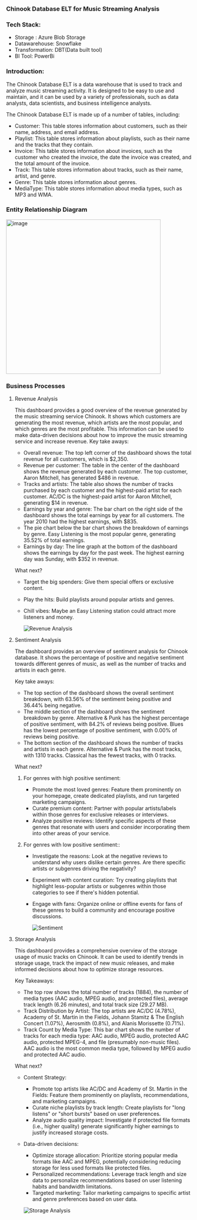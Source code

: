 ### Chinook Database ELT for Music Streaming Analysis

### Tech Stack:
- Storage : Azure Blob Storage
- Datawarehouse: Snowflake
- Transformation: DBT(Data built tool)
- BI Tool: PowerBi

### Introduction:
The Chinook Database ELT is a data warehouse that is used to track and analyze music streaming activity. It is designed to be easy to use and maintain, and it can be used by a variety of professionals, such as data analysts, data scientists, and business intelligence analysts.

The Chinook Database ELT is made up of a number of tables, including:

- Customer: This table stores information about customers, such as their name, address, and email address.
- Playlist: This table stores information about playlists, such as their name and the tracks that they contain.
- Invoice: This table stores information about invoices, such as the customer who created the invoice, the date the invoice was created, and the total amount of the invoice.
- Track: This table stores information about tracks, such as their name, artist, and genre.
- Genre: This table stores information about genres.
- MediaType: This table stores information about media types, such as MP3 and WMA.

### Entity Relationship Diagram

  <img width="420" alt="image" src="https://github.com/Priii07/Chinook-Database-ELT-for-Music-Streaming-Analysis/assets/50296254/a865da08-0a98-4c52-80e1-45dedb2eb6fd">

### Business Processes 

1) Revenue Analysis

   This dashboard provides a good overview of the revenue generated by the music streaming service Chinook. It shows which customers are generating the most revenue, which artists are the most popular, and which genres are the most profitable. This information can be used to make data-driven decisions about how to improve the music streaming service and increase revenue.
   Key take aways:
   
   - Overall revenue: The top left corner of the dashboard shows the total revenue for all customers, which is $2,350.
   - Revenue per customer: The table in the center of the dashboard shows the revenue generated by each customer. The top customer, Aaron Mitchell, has generated $486 in revenue.
   - Tracks and artists: The table also shows the number of tracks purchased by each customer and the highest-paid artist for each customer. AC/DC is the highest-paid artist for Aaron Mitchell, generating $14 in revenue.
   - Earnings by year and genre: The bar chart on the right side of the dashboard shows the total earnings by year for all customers. The year 2010 had the highest earnings, with $835.
   - The pie chart below the bar chart shows the breakdown of earnings by genre. Easy Listening is the most popular genre, generating 35.52% of total earnings.
   - Earnings by day: The line graph at the bottom of the dashboard shows the earnings by day for the past week. The highest earning day was Sunday, with $352 in revenue.
     
   What next? 
    - Target the big spenders: Give them special offers or exclusive content.
    - Play the hits: Build playlists around popular artists and genres.
    - Chill vibes: Maybe an Easy Listening station could attract more listeners and money.

      ![Revenue Analysis](https://github.com/Priii07/Chinook-Database-ELT-for-Music-Streaming-Analysis/assets/50296254/3831d2c9-bbbc-4deb-a4b7-77e3ad6e7d75)
      
2) Sentiment Analysis

   The dashboard provides an overview of sentiment analysis for Chinook database. It shows the percentage of positive and negative sentiment towards different genres of music, as well as the number of tracks and artists in each genre.
   
   Key take aways:
   - The top section of the dashboard shows the overall sentiment breakdown, with 63.56% of the sentiment being positive and 36.44% being negative.
   - The middle section of the dashboard shows the sentiment breakdown by genre. Alternative & Punk has the highest percentage of positive sentiment, with 84.2% of reviews being positive. Blues has the lowest percentage of positive sentiment, with 0.00% of reviews being positive.
   - The bottom section of the dashboard shows the number of tracks and artists in each genre. Alternative & Punk has the most tracks, with 1310 tracks. Classical has the fewest tracks, with 0 tracks.

   What next?

   1) For genres with high positive sentiment:
      - Promote the most loved genres: Feature them prominently on your homepage, create dedicated playlists, and run targeted marketing campaigns.
      - Curate premium content: Partner with popular artists/labels within those genres for exclusive releases or interviews.
      - Analyze positive reviews: Identify specific aspects of these genres that resonate with users and consider incorporating them into other areas of your service.
        
   2) For genres with low positive sentiment::
      - Investigate the reasons: Look at the negative reviews to understand why users dislike certain genres. Are there specific artists or subgenres driving the negativity?
      - Experiment with content curation: Try creating playlists that highlight less-popular artists or subgenres within those categories to see if there's hidden potential.
      - Engage with fans: Organize online or offline events for fans of these genres to build a community and encourage positive discussions.
        
        ![Sentiment](https://github.com/Priii07/Chinook-Database-ELT-for-Music-Streaming-Analysis/assets/50296254/3ae227d1-711f-442c-bbd2-9d13820cbd26)

4) Storage Analysis

   This dashboard provides a comprehensive overview of the storage usage of music tracks on Chinook. It can be used to identify trends in storage usage, track the impact of new music releases, and make informed decisions about how to optimize storage resources.

   Key Takeaways:
   - The top row shows the total number of tracks (1884), the number of media types (AAC audio, MPEG audio, and protected files), average track length (6.26 minutes), and total track size (29.27 MB).
   - Track Distribution by Artist: The top artists are AC/DC (4.78%), Academy of St. Martin in the Fields, Johann Stamitz & The English Concert (1.07%), Aerosmith (0.8%), and Alanis Morissette (0.71%).
   - Track Count by Media Type: This bar chart shows the number of tracks for each media type: AAC audio, MPEG audio, protected AAC audio, protected MPEG-4, and file (presumably non-music files). AAC audio is the most common media type, followed by MPEG audio and protected AAC audio.

    What next?
    - Content Strategy:
      - Promote top artists like AC/DC and Academy of St. Martin in the Fields: Feature them prominently on playlists, recommendations, and marketing campaigns.
      - Curate niche playlists by track length: Create playlists for "long listens" or "short bursts" based on user preferences.
      - Analyze audio quality impact: Investigate if protected file formats (i.e., higher quality) generate significantly higher earnings to justify increased storage costs.
     
    - Data-driven decisions:
       - Optimize storage allocation: Prioritize storing popular media formats like AAC and MPEG, potentially considering reducing storage for less used formats like protected files.
       - Personalized recommendations: Leverage track length and size data to personalize recommendations based on user listening habits and bandwidth limitations.
       - Targeted marketing: Tailor marketing campaigns to specific artist and genre preferences based on user data.
   
      ![Storage Analysis](https://github.com/Priii07/Chinook-Database-ELT-for-Music-Streaming-Analysis/assets/50296254/d4a776f7-56f5-404a-941a-ac20726cf342)

